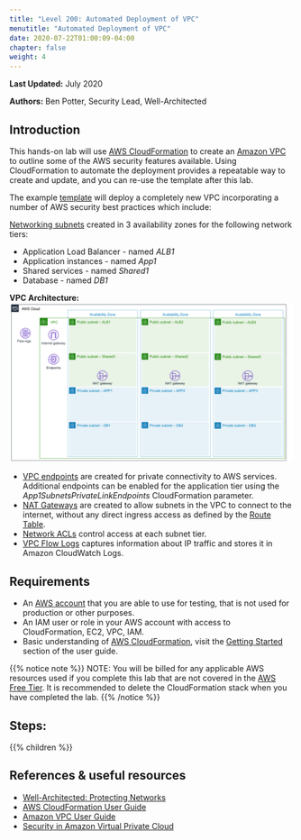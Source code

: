 ```yaml
---
title: "Level 200: Automated Deployment of VPC"
menutitle: "Automated Deployment of VPC"
date: 2020-07-22T01:00:09-04:00
chapter: false
weight: 4
---
```


**Last Updated:** July 2020

**Authors:** Ben Potter, Security Lead, Well-Architected

## Introduction

This hands-on lab will use [AWS CloudFormation](https://aws.amazon.com/cloudformation/) to create an [Amazon VPC](https://docs.aws.amazon.com/vpc/latest/userguide/what-is-amazon-vpc.html) to outline some of the AWS security features available. Using CloudFormation to automate the deployment provides a repeatable way to create and update, and you can re-use the template after this lab.

The example [template](/Common/Create_VPC_Stack/Code/vpc-alb-app-db.yaml) will deploy a completely new VPC incorporating a number of AWS security best practices which include:

[Networking subnets](https://docs.aws.amazon.com/vpc/latest/userguide/VPC_Subnets.html) created in 3 availability zones for the following network tiers:
* Application Load Balancer - named *ALB1*
* Application instances - named *App1*
* Shared services - named *Shared1*
* Database - named *DB1*

**VPC Architecture:**
![architecture](/Security/200_Automated_Deployment_of_VPC/Images/architecture.png)
* [VPC endpoints](https://docs.aws.amazon.com/vpc/latest/userguide/vpc-endpoints.html) are created for private connectivity to AWS services. Additional endpoints can be enabled for the application tier using the *App1SubnetsPrivateLinkEndpoints* CloudFormation parameter.
* [NAT Gateways](https://docs.aws.amazon.com/vpc/latest/userguide/vpc-nat-gateway.html) are created to allow subnets in the VPC to connect to the internet, without any direct ingress access as defined by the [Route Table](https://docs.aws.amazon.com/vpc/latest/userguide/VPC_Route_Tables.html).
* [Network ACLs](https://docs.aws.amazon.com/vpc/latest/userguide/vpc-network-acls.html) control access at each subnet tier.
* [VPC Flow Logs](https://docs.aws.amazon.com/vpc/latest/userguide/flow-logs.html) captures information about IP traffic and stores it in Amazon CloudWatch Logs.

## Requirements

* An [AWS account](https://portal.aws.amazon.com/gp/aws/developer/registration/index.html) that you are able to use for testing, that is not used for production or other purposes.
* An IAM user or role in your AWS account with access to CloudFormation, EC2, VPC, IAM.
* Basic understanding of [AWS CloudFormation](https://aws.amazon.com/cloudformation/), visit the [Getting Started](https://docs.aws.amazon.com/AWSCloudFormation/latest/UserGuide/GettingStarted.html) section of the user guide.

{{% notice note %}}
NOTE: You will be billed for any applicable AWS resources used if you complete this lab that are not covered in the [AWS Free Tier](https://aws.amazon.com/free/). It is recommended to delete the CloudFormation stack when you have completed the lab. 
{{% /notice %}}

## Steps:
{{% children  %}}

## References & useful resources

* [Well-Architected: Protecting Networks](https://docs.aws.amazon.com/wellarchitected/latest/security-pillar/protecting-networks.html)
* [AWS CloudFormation User Guide](https://docs.aws.amazon.com/AWSCloudFormation/latest/UserGuide/Welcome.html)
* [Amazon VPC User Guide](https://docs.aws.amazon.com/vpc/latest/userguide/what-is-amazon-vpc.html)
* [Security in Amazon Virtual Private Cloud](https://docs.aws.amazon.com/vpc/latest/userguide/security.html)